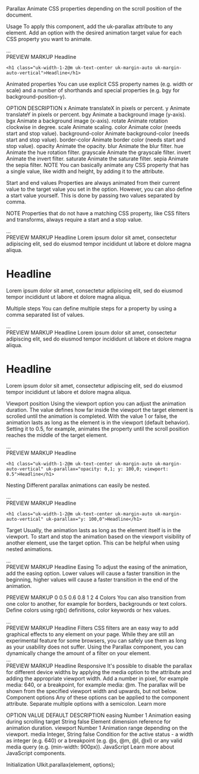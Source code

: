

Parallax
Animate CSS properties depending on the scroll position of the document.

Usage
To apply this component, add the uk-parallax attribute to any element. Add an option with the desired animation target value for each CSS property you want to animate.

<div uk-parallax="bgy: -200">...</div>
PREVIEW
MARKUP
Headline


<div class="uk-height-large uk-background-cover uk-light uk-flex" uk-parallax="bgy: -200" style="background-image: url('images/dark.jpg');">

    <h1 class="uk-width-1-2@m uk-text-center uk-margin-auto uk-margin-auto-vertical">Headline</h1>

</div>


Animated properties
You can use explicit CSS property names (e.g. width or scale) and a number of shorthands and special properties (e.g. bgy for background-position-y).

OPTION	DESCRIPTION
x	Animate translateX in pixels or percent.
y	Animate translateY in pixels or percent.
bgy	Animate a background image (y-axis).
bgx	Animate a background image (x-axis).
rotate	Animate rotation clockwise in degree.
scale	Animate scaling.
color	Animate color (needs start and stop value).
background-color	Animate background-color (needs start and stop value).
border-color	Animate border color (needs start and stop value).
opacity	Animate the opacity.
blur	Animate the blur filter.
hue	Animate the hue rotation filter.
grayscale	Animate the grayscale filter.
invert	Animate the invert filter.
saturate	Animate the saturate filter.
sepia	Animate the sepia filter.
NOTE You can basically animate any CSS property that has a single value, like width and height, by adding it to the attribute.

Start and end values
Properties are always animated from their current value to the target value you set in the option. However, you can also define a start value yourself. This is done by passing two values separated by comma.

NOTE Properties that do not have a matching CSS property, like CSS filters and transforms, always require a start and a stop value.

<div uk-parallax="opacity: 0,1">...</div>
PREVIEW
MARKUP
Headline
Lorem ipsum dolor sit amet, consectetur adipiscing elit, sed do eiusmod tempor incididunt ut labore et dolore magna aliqua.



<div class="uk-height-large uk-background-cover uk-overflow-hidden uk-light uk-flex uk-flex-top" style="background-image: url('images/dark.jpg');">
    <div class="uk-width-1-2@m uk-text-center uk-margin-auto uk-margin-auto-vertical">
        <h1 uk-parallax="opacity: 0,1; y: -100,0; scale: 2,1; viewport: 0.5;">Headline</h1>
        <p uk-parallax="opacity: 0,1; y: 100,0; scale: 0.5,1; viewport: 0.5;">Lorem ipsum dolor sit amet, consectetur adipiscing elit, sed do eiusmod tempor incididunt ut labore et dolore magna aliqua.</p>
    </div>
</div>



Multiple steps
You can define multiple steps for a property by using a comma separated list of values.

<div uk-parallax="x: 0,50,150">...</div>
PREVIEW
MARKUP
Headline
Lorem ipsum dolor sit amet, consectetur adipiscing elit, sed do eiusmod tempor incididunt ut labore et dolore magna aliqua.



<div class="uk-height-large uk-background-cover uk-overflow-hidden uk-light uk-flex uk-flex-top" style="background-image: url('images/dark.jpg');">
    <div class="uk-width-1-2@m uk-text-center uk-margin-auto uk-margin-auto-vertical">
        <h1 uk-parallax="opacity: 0,1,1; y: -100,0,0; x: 100,100,0; scale: 2,1,1; viewport: 0.5;">Headline</h1>
        <p uk-parallax="opacity: 0,1,1; y: 100,0,0; x: -100,-100,0; scale: 0.5,1,1; viewport: 0.5;">Lorem ipsum dolor sit amet, consectetur adipiscing elit, sed do eiusmod tempor incididunt ut labore et dolore magna aliqua.</p>
    </div>
</div>


Viewport position
Using the viewport option you can adjust the animation duration. The value defines how far inside the viewport the target element is scrolled until the animation is completed. With the value 1 or false, the animation lasts as long as the element is in the viewport (default behavior). Setting it to 0.5, for example, animates the property until the scroll position reaches the middle of the target element.

<div uk-parallax="viewport: 0.5">...</div>
PREVIEW
MARKUP
Headline

<div class="uk-height-large uk-background-cover uk-light uk-flex uk-flex-top" style="background-image: url('images/dark.jpg');">

    <h1 class="uk-width-1-2@m uk-text-center uk-margin-auto uk-margin-auto-vertical" uk-parallax="opacity: 0,1; y: 100,0; viewport: 0.5">Headline</h1>

</div>



Nesting
Different parallax animations can easily be nested.

<div uk-parallax="bgx: -50">
    <div uk-parallax="x: -100, 100">...</div>
</div>
PREVIEW
MARKUP
Headline


<div class="uk-height-large uk-background-cover uk-light uk-flex uk-flex-top" uk-parallax="bgy: -200" style="background-image: url('images/dark.jpg');">

    <h1 class="uk-width-1-2@m uk-text-center uk-margin-auto uk-margin-auto-vertical" uk-parallax="y: 100,0">Headline</h1>

</div>


Target
Usually, the animation lasts as long as the element itself is in the viewport. To start and stop the animation based on the viewport visibility of another element, use the target option. This can be helpful when using nested animations.

<div id="target">
    <div uk-parallax="target: #target">...</div>
</div>
PREVIEW
MARKUP
Headline
Easing
To adjust the easing of the animation, add the easing option. Lower values will cause a faster transition in the beginning, higher values will cause a faster transition in the end of the animation.

PREVIEW
MARKUP
0
0.5
0.6
0.8
1
2
4
Colors
You can also transition from one color to another, for example for borders, backgrounds or text colors. Define colors using rgb() definitions, color keywords or hex values.

<div uk-parallax="border-color: #00f,#f00">...</div>
PREVIEW
MARKUP
Headline
Filters
CSS filters are an easy way to add graphical effects to any element on your page. While they are still an experimental feature for some browsers, you can safely use them as long as your usability does not suffer. Using the Parallax component, you can dynamically change the amount of a filter on your element.

<div uk-parallax="blur: 10; sepia: 100;">...</div>
PREVIEW
MARKUP
Headline
Responsive
It's possible to disable the parallax for different device widths by applying the media option to the attribute and adding the appropriate viewport width. Add a number in pixel, for example media: 640, or a breakpoint, for example media: @m. The parallax will be shown from the specified viewport width and upwards, but not below.

<div uk-parallax="media: @m"></div>
Component options
Any of these options can be applied to the component attribute. Separate multiple options with a semicolon. Learn more

OPTION	VALUE	DEFAULT	DESCRIPTION
easing	Number	1	Animation easing during scrolling
target	String	false	Element dimension reference for animation duration.
viewport	Number	1	Animation range depending on the viewport.
media	Integer, String	false	Condition for the active status - a width as integer (e.g. 640) or a breakpoint (e.g. @s, @m, @l, @xl) or any valid media query (e.g. (min-width: 900px)).
JavaScript
Learn more about JavaScript components.

Initialization
UIkit.parallax(element, options);
